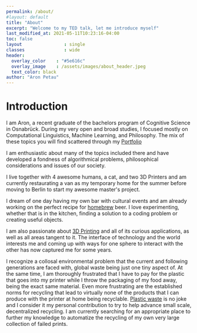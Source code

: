 ```yaml
---
permalink: /about/
#layout: default
title: "About"
excerpt: "Welcome to my TED talk, let me introduce myself"
last_modified_at: 2021-05-11T10:23:16-04:00
toc: false
layout                : single
classes               : wide
header:
  overlay_color    : "#5e616c"
  overlay_image    : /assets/images/about_header.jpeg
  text_color: black
author: "Aron Petau"
---
```


# Introduction

I am Aron, a recent graduate of the bachelors program of Cognitive Science in Osnabrück. 
During my very open and broad studies, I focused mostly on Computational Linguistics, Machine Learning, and Philosophy.
The mix of these topics you will find scattered through my [Portfolio](/portfolio/)

I am enthusiastic about many of the topics included there and have developed a fondness of algorithmical problems, philosophical considerations and issues of our society. 

I live together with 4 awesome humans, a cat, and two 3D Printers and am currently restaurating a van as my temporary home for the summer before moving to Berlin to start my awesome master's project.

I dream of one day having my own bar with cultural events and am already working on the perfect recipe for [homebrew](/homebrew/) beer. I love experimenting, whether that is in the kitchen, finding a solution to a coding problem or creating useful objects. 

I am also passionate about [3D Printing](/printing/) and all of its curious applications, as well as all areas tangent to it.
The interface of technology and the world interests me and coming up with ways for one sphere to interact with the other has now captured me for some years. 

I recognize a collosal environmental problem that the current and following generations are faced with, global waste being just one tiny aspect of.
At the same time, I am thoroughly frustrated that I have to pay for the plastic that goes into my printer while I throw the packaging of my food away, being the exact same material.
Even more frustrating are the established norms for recycling that lead to virtually none of the products that I can produce with the printer at home being recyclable.
[Plastic waste](/plastic-recycling/) is no joke and I consider it my personal contribution to try to help advance small scale, decentralized recycling.
I am currently searching for an appropriate place to further my knowledge to automatize the recycling of my own very large collection of failed prints.



